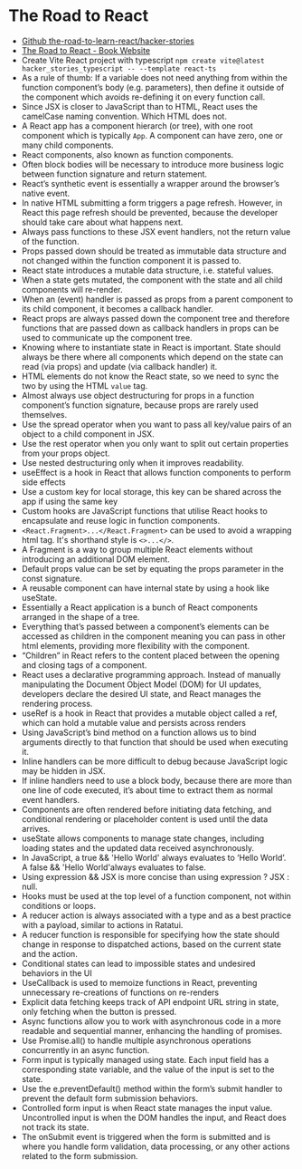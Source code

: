 # The Road to React

- [Github the-road-to-learn-react/hacker-stories](https://github.com/the-road-to-learn-react/hacker-stories)
- [The Road to React - Book Website](https://www.roadtoreact.com/)
- Create Vite React project with typescript `npm create vite@latest hacker_stories_typescript -- --template react-ts`
- As a rule of thumb: If a variable does not need anything from within the function component’s body (e.g. parameters), then define it outside of the component which avoids re-defining it on every function call.
- Since JSX is closer to JavaScript than to HTML, React uses the camelCase naming convention. Which HTML does not.
- A React app has a component hierarch (or tree), with one root component which is typically `App`. A component can have zero, one or many child components.
- React components, also known as function components.
- Often block bodies will be necessary to introduce more business logic between function signature and return statement.
- React’s synthetic event is essentially a wrapper around the browser’s native event.
- In native HTML submitting a form triggers a page refresh. However, in React this page refresh should be prevented, because the developer should take care about what happens next.
- Always pass functions to these JSX event handlers, not the return value of the function.
- Props passed down should be treated as immutable data structure and not changed within the function component it is passed to.
- React state introduces a mutable data structure, i.e. stateful values.
- When a state gets mutated, the component with the state and all child components will re-render.
- When an (event) handler is passed as props from a parent component to its child component, it becomes a callback handler.
- React props are always passed down the component tree and therefore functions that are passed down as callback handlers in props can be used to communicate up the component tree.
- Knowing where to instantiate state in React is important. State should always be there where all components which depend on the state can read (via props) and update (via callback handler) it.
- HTML elements do not know the React state, so we need to sync the two by using the HTML `value` tag.
- Almost always use object destructuring for props in a function component’s function signature, because props are rarely used themselves.
- Use the spread operator when you want to pass all key/value pairs of an object to a child component in JSX.
- Use the rest operator when you only want to split out certain properties from your props object.
- Use nested destructuring only when it improves readability.
- useEffect is a hook in React that allows function components to perform side effects
- Use a custom key for local storage, this key can be shared across the app if using the same key
- Custom hooks are JavaScript functions that utilise React hooks to encapsulate and reuse logic in function components.
- `<React.Fragment>...</React.Fragment>` can be used to avoid a wrapping html tag. It's shorthand style is `<>...</>`.
- A Fragment is a way to group multiple React elements without introducing an additional DOM element.
- Default props value can be set by equating the props parameter in the const signature.
- A reusable component can have internal state by using a hook like useState.
- Essentially a React application is a bunch of React components arranged in the shape of a tree.
- Everything that’s passed between a component’s elements can be accessed as children in the component meaning you can pass in other html elements, providing more  flexibility with the component.
- “Children” in React refers to the content placed between the opening and closing tags of a component.
- React uses a declarative programming approach. Instead of manually manipulating the Document Object Model (DOM) for UI updates, developers declare the desired UI state, and React manages the rendering process.
- useRef is a hook in React that provides a mutable object called a ref, which can hold a mutable value and persists across renders
- Using JavaScript’s bind method on a function allows us to bind arguments directly to that function that should be used when executing it.
- Inline handlers can be more difficult to debug because JavaScript logic may be hidden in JSX.
- If inline handlers need to use a block body, because there are more than one line of code executed, it’s about time to extract them as normal event handlers.
- Components are often rendered before initiating data fetching, and conditional rendering or placeholder content is used until the data arrives.
- useState allows components to manage state changes, including loading states and the updated data received asynchronously.
- In JavaScript, a true && 'Hello World' always evaluates to ‘Hello World’. A false && 'Hello World'always evaluates to false.
- Using expression && JSX is more concise than using expression ? JSX : null.
- Hooks must be used at the top level of a function component, not within conditions or loops.
- A reducer action is always associated with a type and as a best practice with a payload, similar to actions in Ratatui.
- A reducer function is responsible for specifying how the state should change in response to dispatched actions, based on the current state and the action.
- Conditional states can lead to impossible states and undesired behaviors in the UI
- UseCallback is used to memoize functions in React, preventing unnecessary re-creations of functions on re-renders
- Explicit data fetching keeps track of API endpoint URL string in state, only fetching when the button is pressed.
- Async functions allow you to work with asynchronous code in a more readable and sequential manner, enhancing the handling of promises.
- Use Promise.all() to handle multiple asynchronous operations concurrently in an async function.
- Form input is typically managed using state. Each input field has a corresponding state variable, and the value of the input is set to the state.
- Use the e.preventDefault() method within the form’s submit handler to prevent the default form submission behaviors.
- Controlled form input is when React state manages the input value. Uncontrolled input is when the DOM handles the input, and React does not track its state.
- The onSubmit event is triggered when the form is submitted and is where you handle form validation, data processing, or any other actions related to the form submission.